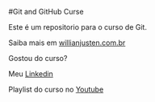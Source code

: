 #Git and GitHub Curse

Este é um repositorio para o curso de Git.

Saiba mais em [willianjusten.com.br](https://willianjusten.com.br)

Gostou do curso?

Meu [Linkedin](https://www.linkedin.com/in/jo%C3%A3o-lucas-502073229/)

Playlist do curso no [Youtube](https://www.youtube.com/watch?v=IBClN6VpJDw&list=PLlAbYrWSYTiPA2iEiQ2PF_A9j__C4hi0A)
